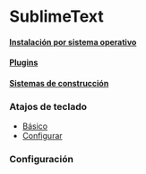 # SublimeText


#### [Instalación por sistema operativo](https://github.com/mondeja/fullstack/tree/master/utils/ides/sublime-text/install.md)
#### [Plugins](https://github.com/mondeja/fullstack/tree/master/utils/ides/sublime-text/plugins.md)
#### [Sistemas de construcción](https://github.com/mondeja/fullstack/tree/master/utils/ides/sublime-text/builds)

### Atajos de teclado
- [Básico](https://github.com/mondeja/fullstack/tree/master/utils/ides/sublime-text/commands/intro.md)
- [Configurar](https://github.com/mondeja/fullstack/tree/master/utils/ides/sublime-text/commands/config.md)

### Configuración




